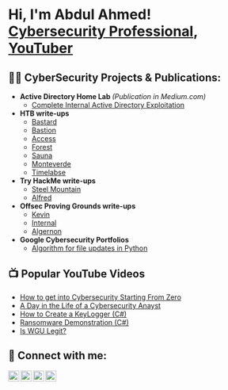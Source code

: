 <h1>Hi, I'm Abdul Ahmed! <br/> <a href="https://www.linkedin.com/in/abdulahmed-mba/">Cybersecurity Professional</a>, <a href="https://">YouTuber</a></h1>

<h2>👨‍💻 CyberSecurity Projects & Publications:</h2>

- <b>Active Directory Home Lab </b><I>(Publication in Medium.com)</i>
  - [Complete Internal Active Directory Exploitation](https://medium.com/@farhiaqueen20/complete-internal-active-directory-exploitation-2629d7fc90fd)
- <b>HTB write-ups</b>
  - [Bastard](https://github.com/duaale/HTB-Write-ups/tree/main/Bastard)
  - [Bastion](https://github.com/duaale/HTB-Write-ups/tree/main/Bastion)
  - [Access](https://github.com/duaale/HTB-Write-ups/tree/main/Access) 
  - [Forest](https://github.com/) 
  - [Sauna](https://github.com/) 
  - [Monteverde](https://github.com/) 
  - [Timelabse](https://github.com/) 
- <b>Try HackMe write-ups</b>
  - [Steel Mountain](https://github.com/)
  - [Alfred](https://github.com/)
- <b>Offsec Proving Grounds write-ups</b>
  - [Kevin](https://github.com/)
  - [Internal](https://github.com/)
  - [Algernon](https://github.com/)
- <b>Google Cybersecurity Portfolios</b>
  - [Algorithm for file updates in Python ](https://github.com/)

<h2>📺 Popular YouTube Videos</h2>

- [How to get into Cybersecurity Starting From Zero](https://www.youtube.com/watch?v=a83ASGn_V_s)
- [A Day in the Life of a Cybersecurity Anayst](https://www.youtube.com/watch?v=uHy3oM7NnoU)
- [How to Create a KeyLogger (C#)](https://www.youtube.com/watch?v=N-L9hklSlNk)
- [Ransomware Demonstration (C#)](https://www.youtube.com/watch?v=OfvdQeh79s0)
- [Is WGU Legit?](https://www.youtube.com/watch?v=E2MwRWxDBkA)

<h2> 🤳 Connect with me:</h2>

[<img align="left" alt="JoshMadakor | YouTube" width="22px" src="https://cdn.jsdelivr.net/npm/simple-icons@v3/icons/youtube.svg" />][youtube]
[<img align="left" alt="JoshMadakor | Twitter" width="22px" src="https://cdn.jsdelivr.net/npm/simple-icons@v3/icons/twitter.svg" />][twitter]
[<img align="left" alt="JoshMadakor | LinkedIn" width="22px" src="https://cdn.jsdelivr.net/npm/simple-icons@v3/icons/linkedin.svg" />][linkedin]
[<img align="left" alt="JoshMadakor | Instagram" width="22px" src="https://cdn.jsdelivr.net/npm/simple-icons@v3/icons/instagram.svg" />][instagram]

[twitter]: https://twitter.com/
[youtube]: https://www.youtube.com/
[instagram]: https://www.instagram.com/
[linkedin]: https://www.linkedin.com/in/abdulahmed-mba/

<!--
**joshmadakor1/joshmadakor1** is a ✨ _special_ ✨ repository because its `README.md` (this file) appears on your GitHub profile.

Here are some ideas to get you started:

- 🔭 I’m currently working on ...
- 🌱 I’m currently learning ...
- 👯 I’m looking to collaborate on ...
- 🤔 I’m looking for help with ...
- 💬 Ask me about ...
- 📫 How to reach me: ...
- 😄 Pronouns: ...
- ⚡ Fun fact: ...
-->
